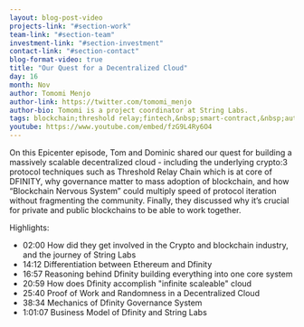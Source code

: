 ```yaml
---
layout: blog-post-video
projects-link: "#section-work"
team-link: "#section-team"
investment-link: "#section-investment"
contact-link: "#section-contact"
blog-format-video: true
title: "Our Quest for a Decentralized Cloud"
day: 16
month: Nov
author: Tomomi Menjo
author-link: https://twitter.com/tomomi_menjo
author-bio: Tomomi is a project coordinator at String Labs.
tags: blockchain;threshold relay;fintech,&nbsp;smart-contract,&nbsp;autonomous-finance
youtube: https://www.youtube.com/embed/fzG9L4Ry6O4
---
```


On this Epicenter episode, Tom and Dominic shared our quest for building a massively scalable decentralized cloud - including the underlying crypto:3 protocol techniques such as Threshold Relay Chain which is at core of DFINITY, why governance matter to mass adoption of blockchain, and how “Blockchain Nervous System” could multiply speed of protocol iteration without fragmenting the community. Finally, they discussed why it’s crucial for private and public blockchains to be able to work together.

Highlights:

  * 02:00 How did they get involved in the Crypto and blockchain industry, and the journey of String Labs
  * 14:12 Differentiation between Ethereum and Dfinity
  * 16:57 Reasoning behind Dfinity building everything into one core system
  * 20:59 How does Dfinity accomplish "infinite scaleable" cloud
  * 25:40 Proof of Work and Randomness in a Decentralized Cloud
  * 38:34 Mechanics of Dfinity Governance System
  * 1:01:07 Business Model of Dfinity and String Labs
